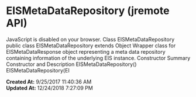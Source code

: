 # EISMetaDataRepository (jremote API)

JavaScript is disabled on your browser. Class EISMetaDataRepository public class EISMetaDataRepository extends Object Wrapper class for EISMetaDataResponse object representing a meta data repository containing information of the underlying EIS instance. Constructor Summary Constructor and Description EISMetaDataRepository()  EISMetaDataRepository(EI  

**Created At:** 9/25/2017 11:40:36 AM  
**Updated At:** 12/24/2018 7:27:09 PM  

